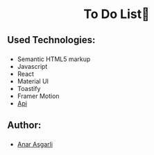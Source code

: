 <h1 align="center"> To Do List📝  </h1>

###

<h2 align="left"> Used Technologies: </h1>

###

<ul>
  <li> Semantic HTML5 markup </li>
  <li> Javascript </li>
  <li> React </li>
  <li> Material UI </li>
  <li> Toastify </li>
  <li> Framer Motion </li>
  <li>
    <a href="https://openweathermap.org/api"> Api </a>
  </li>
</ul>

<h2 align="left"> Author: </h1>

###

<ul>
 <li>
    <a href="https://github.com/Anrsgrl"> Anar Asgarli </a>
  </li>
</ul>
